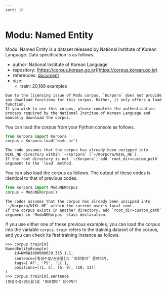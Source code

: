 ```yaml
---
sort: 16
---
```


# Modu: Named Entity

Modu: Named Entity is a dataset released by National Institute of Korean Language.
Data specification is as follows.


- author: National Institute of Korean Language
- repository: [https://corpus.korean.go.kr](https://corpus.korean.go.kr)
- references: [document](https://rlkujwkk7.toastcdn.net/NIKL_NE(v1.0).pdf)
- size:
  - train: 20,188 examples

```warning
Due to the licensing issue of Modu corpus, `Korpora` does not provide any download functions for this corpus. Rather, it only offers a load function.
If you wish to use this corpus, please complete the authentication process required by the National Institue of Korean Language and manually download the corpus. 
```

You can load the corpus from your Python console as follows.

```python
from Korpora import Korpora
corpus = Korpora.load("modu_ne")
```

```warning
The code assumes that the corpus has already been unzipped into NIKL_NE directory within `~/Korpora` (`~/Korpora/NIKL_NE`).
If the root directory is not `~/Korpora`, add `root_dir=custom_path` argument to the `load` method.
```

You can also load the corpus as follows.
The output of these codes is identical to that of previous codes.

```python
from Korpora import ModuNEKorpus
corpus = ModuNEKorpus()
```

```warning
The codes assumes that the corpus has already been unzipped into `~/Korpora/NIKL_NE` within the current user's local root. 
If the corpus exists in another directory, add `root_dir=custom_path` argument in `ModuNEKorpus` class declaration.
```

If you use either one of these previous examples, you can load the corpus into the variable `corpus`.
`train` refers to the training dataset of the corpus, and you can check its first training instance as follows.

```
>>> corpus.train[0]
NamedEntityExample(
    id=NWRW1800000029.315.1.1,
    sentence=[횡설수설/권순활]北 ‘외화벌이’ 뜯어먹기,
    tags=['AF', 'PS', 'LC'],
    positions=[(1, 5), (6, 9), (10, 11)]
)
>>> corpus.train[0].sentence
[횡설수설/권순활]北 ‘외화벌이’ 뜯어먹기
```